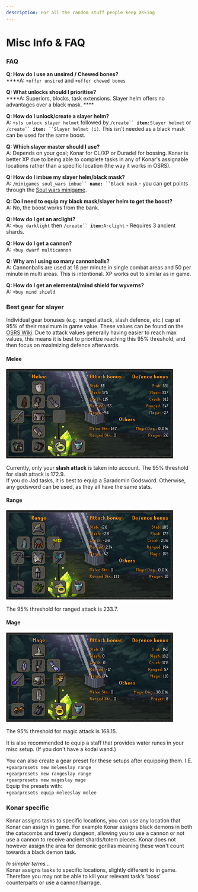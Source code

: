 ```yaml
---
description: For all the random stuff people keep asking
---
```


# Misc Info & FAQ

### FAQ

**Q: How do I use an unsired / Chewed bones?**\
****A: `+offer unsired` and  `+offer chewed bones`

**Q: What unlocks should I prioritise?**\
****A: Superiors, blocks, task extensions. Slayer helm offers no advantages over a black mask. ****&#x20;

**Q: How do I unlock/create a slayer helm?**\
A:  `+sls unlock slayer helmet` followed by `/create`` `**`item:`**`Slayer helmet` or  `/create`` `**`item:`**` ``Slayer helmet (i)`. This isn't needed as a black mask can be used for the same boost.

**Q: Which slayer master should I use?**\
A: Depends on your goal; Konar for CL/XP or Duradel for bossing. Konar is better XP due to being able to complete tasks in any of Konar's assignable locations rather than a specific location (the way it works in OSRS).

**Q: How do I imbue my slayer helm/black mask?**\
A: `/minigames soul_wars imbue`` `**`name:`**` ``Black mask` - you can get points through the [Soul wars minigame](https://wiki.oldschool.gg/minigames/soul-wars).

**Q: Do I need to equip my black mask/slayer helm to get the boost?**\
A: No, the boost works from the bank.

**Q: How do I get an arclight?**\
A: `+buy darklight` then `/create`` `**`item:`**`Arclight` - Requires 3 ancient shards.

**Q: How do I get a cannon?**\
A: `+buy dwarf multicannon`

**Q: Why am I using so many cannonballs?**\
A: Cannonballs are used at 16 per minute in single combat areas and 50 per minute in multi areas. This is intentional. XP works out to similar as in game.

**Q: How do I get an elemental/mind shield for wyverns?**\
A: `+buy mind shield`

### Best gear for slayer

Individual gear bonuses (e.g. ranged attack, slash defence, etc.) cap at 95% of their maximum in game value. These values can be found on the [OSRS Wiki](https://oldschool.runescape.wiki/w/Armour/Highest\_bonuses). Due to attack values generally having easier to reach max values, this means it is best to prioritize reaching this 95% threshold, and then focus on maximizing defence afterwards.

#### Melee

![If you dont have Justiciar you can use Torags, Justiciar just gives a 6.5% food reduction](<../../.gitbook/assets/osbot (3).png>)

Currently, only your **slash attack** is taken into account. The 95% threshold for slash attack is 172.9.\
If you do Jad tasks, it is best to equip a Saradomin Godsword. Otherwise, any godsword can be used, as they all have the same stats.

#### Range

![](<../../.gitbook/assets/osbot (5).png>)

The 95% threshold for ranged attack is 233.7.

#### Mage

![](<../../.gitbook/assets/osbot (1).png>)

The 95% threshold for magic attack is 168.15.

It is also recommended to equip a staff that provides water runes in your misc setup. (If you don't have a kodai wand.)

You can also create a gear preset for these setups after equipping them. I.E.\
`+gearpresets new meleeslay range`\
`+gearpresets new rangeslay range`\
`+gearpresets new mageslay mage`\
Equip the presets with:\
`+gearpresets equip meleeslay melee`

### Konar specific

Konar assigns tasks to specific locations, you can use any location that Konar can assign in game. For example Konar assigns black demons in both the catacombs and taverly dungeon, allowing you to use a cannon or not use a cannon to receive ancient shards/totem pieces. Konar does not however assign the area for demonic gorillas meaning these won't count towards a black demon task.

_In simpler terms..._\
Konar assigns tasks to specific locations, slightly different to in game. Therefore you may not be able to kill your relevant task’s ‘boss’ counterparts or use a cannon/barrage.

